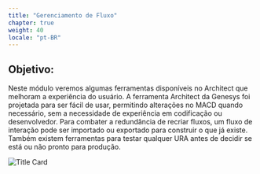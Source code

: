 ```yaml
---
title: "Gerenciamento de Fluxo"
chapter: true
weight: 40
locale: "pt-BR"
---
```


## Objetivo:

Neste módulo veremos algumas ferramentas disponíveis no Architect que melhoram a experiência do usuário. A ferramenta Architect da Genesys foi projetada para ser fácil de usar, permitindo alterações no MACD quando necessário, sem a necessidade de experiência em codificação ou desenvolvedor. Para combater a redundância de recriar fluxos, um fluxo de interação pode ser importado ou exportado para construir o que já existe. Também existem ferramentas para testar qualquer URA antes de decidir se está ou não pronto para produção.

![Title Card](/images/Adaptive.jpg)

